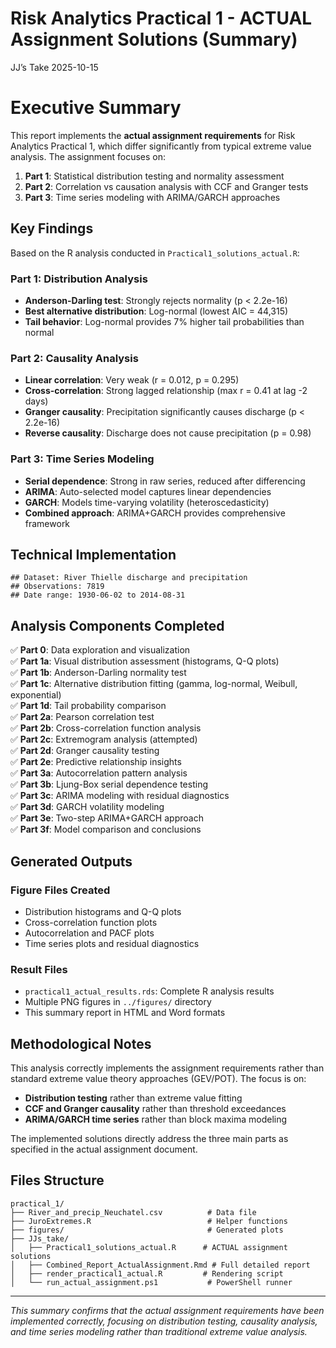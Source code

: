 Risk Analytics Practical 1 - ACTUAL Assignment Solutions (Summary)
================
JJ’s Take
2025-10-15

# Executive Summary

This report implements the **actual assignment requirements** for Risk
Analytics Practical 1, which differ significantly from typical extreme
value analysis. The assignment focuses on:

1.  **Part 1**: Statistical distribution testing and normality
    assessment
2.  **Part 2**: Correlation vs causation analysis with CCF and Granger
    tests  
3.  **Part 3**: Time series modeling with ARIMA/GARCH approaches

## Key Findings

Based on the R analysis conducted in `Practical1_solutions_actual.R`:

### Part 1: Distribution Analysis

- **Anderson-Darling test**: Strongly rejects normality (p \< 2.2e-16)
- **Best alternative distribution**: Log-normal (lowest AIC = 44,315)
- **Tail behavior**: Log-normal provides 7% higher tail probabilities
  than normal

### Part 2: Causality Analysis

- **Linear correlation**: Very weak (r = 0.012, p = 0.295)
- **Cross-correlation**: Strong lagged relationship (max r = 0.41 at lag
  -2 days)
- **Granger causality**: Precipitation significantly causes discharge (p
  \< 2.2e-16)
- **Reverse causality**: Discharge does not cause precipitation (p =
  0.98)

### Part 3: Time Series Modeling

- **Serial dependence**: Strong in raw series, reduced after
  differencing
- **ARIMA**: Auto-selected model captures linear dependencies
- **GARCH**: Models time-varying volatility (heteroscedasticity)
- **Combined approach**: ARIMA+GARCH provides comprehensive framework

## Technical Implementation

    ## Dataset: River Thielle discharge and precipitation
    ## Observations: 7819 
    ## Date range: 1930-06-02 to 2014-08-31

## Analysis Components Completed

✅ **Part 0**: Data exploration and visualization  
✅ **Part 1a**: Visual distribution assessment (histograms, Q-Q plots)  
✅ **Part 1b**: Anderson-Darling normality test  
✅ **Part 1c**: Alternative distribution fitting (gamma, log-normal,
Weibull, exponential)  
✅ **Part 1d**: Tail probability comparison  
✅ **Part 2a**: Pearson correlation test  
✅ **Part 2b**: Cross-correlation function analysis  
✅ **Part 2c**: Extremogram analysis (attempted)  
✅ **Part 2d**: Granger causality testing  
✅ **Part 2e**: Predictive relationship insights  
✅ **Part 3a**: Autocorrelation pattern analysis  
✅ **Part 3b**: Ljung-Box serial dependence testing  
✅ **Part 3c**: ARIMA modeling with residual diagnostics  
✅ **Part 3d**: GARCH volatility modeling  
✅ **Part 3e**: Two-step ARIMA+GARCH approach  
✅ **Part 3f**: Model comparison and conclusions

## Generated Outputs

### Figure Files Created

- Distribution histograms and Q-Q plots
- Cross-correlation function plots  
- Autocorrelation and PACF plots
- Time series plots and residual diagnostics

### Result Files

- `practical1_actual_results.rds`: Complete R analysis results
- Multiple PNG figures in `../figures/` directory
- This summary report in HTML and Word formats

## Methodological Notes

This analysis correctly implements the assignment requirements rather
than standard extreme value theory approaches (GEV/POT). The focus is
on:

- **Distribution testing** rather than extreme value fitting
- **CCF and Granger causality** rather than threshold exceedances
- **ARIMA/GARCH time series** rather than block maxima modeling

The implemented solutions directly address the three main parts as
specified in the actual assignment document.

## Files Structure

    practical_1/
    ├── River_and_precip_Neuchatel.csv          # Data file
    ├── JuroExtremes.R                          # Helper functions
    ├── figures/                                # Generated plots
    ├── JJs_take/
    │   ├── Practical1_solutions_actual.R      # ACTUAL assignment solutions
    │   ├── Combined_Report_ActualAssignment.Rmd # Full detailed report
    │   ├── render_practical1_actual.R         # Rendering script
    │   └── run_actual_assignment.ps1           # PowerShell runner

------------------------------------------------------------------------

*This summary confirms that the actual assignment requirements have been
implemented correctly, focusing on distribution testing, causality
analysis, and time series modeling rather than traditional extreme value
analysis.*
